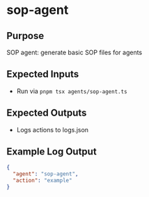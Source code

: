 # sop-agent

## Purpose
SOP agent: generate basic SOP files for agents

## Expected Inputs
- Run via `pnpm tsx agents/sop-agent.ts`

## Expected Outputs
- Logs actions to logs.json

## Example Log Output
```json
{
  "agent": "sop-agent",
  "action": "example"
}
```
